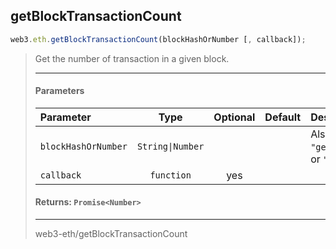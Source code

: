 ## getBlockTransactionCount 
```js
web3.eth.getBlockTransactionCount(blockHashOrNumber [, callback]);
```
> Get the number of transaction in a given block.
>
> <hr>
>
> #### Parameters
> | Parameter | Type | Optional | Default | Description |
> |:-|:-:|:-:|:-:|:-|
> | `blockHashOrNumber` | `String\|Number` |  |  | Also accepts `"genesis"`,`"latest"`, or `"pending"`. |
> | `callback` | `function` | yes |  |  |
>
> #### Returns: `Promise<Number>`
>
> <hr>
>
> <codesandbox>web3-eth/getBlockTransactionCount</codesandbox>
